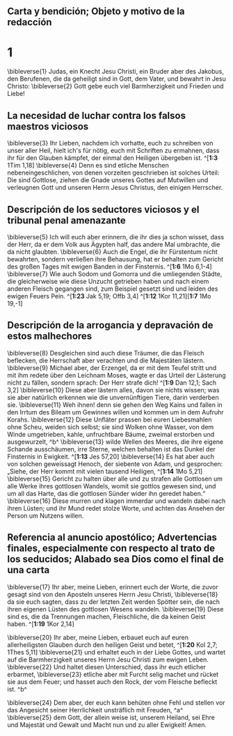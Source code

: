 ## Carta y bendición; Objeto y motivo de la redacción
# 1
\bibleverse{1} Judas, ein Knecht Jesu Christi, ein Bruder aber des Jakobus, den Berufenen, die da geheiligt sind in Gott, dem Vater, und bewahrt in Jesu Christo: \bibleverse{2} Gott gebe euch viel Barmherzigkeit und Frieden und Liebe! 

## La necesidad de luchar contra los falsos maestros viciosos
\bibleverse{3} Ihr Lieben, nachdem ich vorhatte, euch zu schreiben von unser aller Heil, hielt ich's für nötig, euch mit Schriften zu ermahnen, dass ihr für den Glauben kämpfet, der einmal den Heiligen übergeben ist. ^[**1:3** 1Tim 1,18] \bibleverse{4} Denn es sind etliche Menschen nebeneingeschlichen, von denen vorzeiten geschrieben ist solches Urteil: Die sind Gottlose, ziehen die Gnade unseres Gottes auf Mutwillen und verleugnen Gott und unseren Herrn Jesus Christus, den einigen Herrscher. 


## Descripción de los seductores viciosos y el tribunal penal amenazante
\bibleverse{5} Ich will euch aber erinnern, die ihr dies ja schon wisset, dass der Herr, da er dem Volk aus Ägypten half, das andere Mal umbrachte, die da nicht glaubten. \bibleverse{6} Auch die Engel, die ihr Fürstentum nicht bewahrten, sondern verließen ihre Behausung, hat er behalten zum Gericht des großen Tages mit ewigen Banden in der Finsternis. ^[**1:6** 1Mo 6,1-4] \bibleverse{7} Wie auch Sodom und Gomorra und die umliegenden Städte, die gleicherweise wie diese Unzucht getrieben haben und nach einem anderen Fleisch gegangen sind, zum Beispiel gesetzt sind und leiden des ewigen Feuers Pein. ^[**1:23** Jak 5,19; Offb 3,4] 
 ^[**1:12** 1Kor 11,21][**1:7** 1Mo 19,-1]

## Descripción de la arrogancia y depravación de estos malhechores
\bibleverse{8} Desgleichen sind auch diese Träumer, die das Fleisch beflecken, die Herrschaft aber verachten und die Majestäten lästern. \bibleverse{9} Michael aber, der Erzengel, da er mit dem Teufel stritt und mit ihm redete über den Leichnam Moses, wagte er das Urteil der Lästerung nicht zu fällen, sondern sprach: Der Herr strafe dich! ^[**1:9** Dan 12,1; Sach 3,2] \bibleverse{10} Diese aber lästern alles, davon sie nichts wissen; was sie aber natürlich erkennen wie die unvernünftigen Tiere, darin verderben sie. \bibleverse{11} Weh ihnen! denn sie gehen den Weg Kains und fallen in den Irrtum des Bileam um Gewinnes willen und kommen um in dem Aufruhr Korahs. \bibleverse{12} Diese Unfläter prassen bei euren Liebesmahlen ohne Scheu, weiden sich selbst; sie sind Wolken ohne Wasser, von dem Winde umgetrieben, kahle, unfruchtbare Bäume, zweimal erstorben und ausgewurzelt, ^b^ \bibleverse{13} wilde Wellen des Meeres, die ihre eigene Schande ausschäumen, irre Sterne, welchen behalten ist das Dunkel der Finsternis in Ewigkeit. ^[**1:13** Jes 57,20] \bibleverse{14} Es hat aber auch von solchen geweissagt Henoch, der siebente von Adam, und gesprochen: „Siehe, der Herr kommt mit vielen tausend Heiligen, ^[**1:14** 1Mo 5,21] \bibleverse{15} Gericht zu halten über alle und zu strafen alle Gottlosen um alle Werke ihres gottlosen Wandels, womit sie gottlos gewesen sind, und um all das Harte, das die gottlosen Sünder wider ihn geredet haben.“ \bibleverse{16} Diese murren und klagen immerdar und wandeln dabei nach ihren Lüsten; und ihr Mund redet stolze Worte, und achten das Ansehen der Person um Nutzens willen. 
   

## Referencia al anuncio apostólico; Advertencias finales, especialmente con respecto al trato de los seducidos; Alabado sea Dios como el final de una carta
\bibleverse{17} Ihr aber, meine Lieben, erinnert euch der Worte, die zuvor gesagt sind von den Aposteln unseres Herrn Jesu Christi, \bibleverse{18} da sie euch sagten, dass zu der letzten Zeit werden Spötter sein, die nach ihren eigenen Lüsten des gottlosen Wesens wandeln. \bibleverse{19} Diese sind es, die da Trennungen machen, Fleischliche, die da keinen Geist haben. ^[**1:19** 1Kor 2,14] 


\bibleverse{20} Ihr aber, meine Lieben, erbauet euch auf euren allerheiligsten Glauben durch den heiligen Geist und betet, ^[**1:20** Kol 2,7; 1Thes 5,11] \bibleverse{21} und erhaltet euch in der Liebe Gottes, und wartet auf die Barmherzigkeit unseres Herrn Jesu Christi zum ewigen Leben. \bibleverse{22} Und haltet diesen Unterschied, dass ihr euch etlicher erbarmet, \bibleverse{23} etliche aber mit Furcht selig machet und rücket sie aus dem Feuer; und hasset auch den Rock, der vom Fleische befleckt ist. ^b^ 
 

\bibleverse{24} Dem aber, der euch kann behüten ohne Fehl und stellen vor das Angesicht seiner Herrlichkeit unsträflich mit Freuden, ^a^ \bibleverse{25} dem Gott, der allein weise ist, unserem Heiland, sei Ehre und Majestät und Gewalt und Macht nun und zu aller Ewigkeit! Amen.